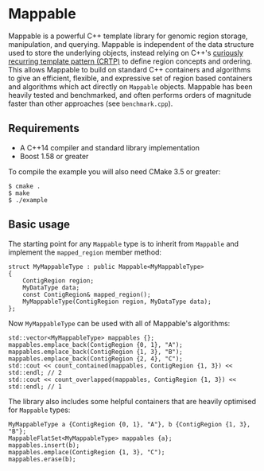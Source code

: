 # Mappable

Mappable is a powerful C++ template library for genomic region storage, manipulation, and querying. Mappable is independent of the data structure used to store the underlying objects, instead relying on C++'s [curiously recurring template pattern (CRTP)](https://en.wikipedia.org/wiki/Curiously_recurring_template_pattern) to define region concepts and ordering. This allows Mappable to build on standard C++ containers and algorithms to give an efficient, flexible, and expressive set of region based containers and algorithms which act directly on `Mappable` objects. Mappable has been heavily tested and benchmarked, and often performs orders of magnitude faster than other approaches (see `benchmark.cpp`).

## Requirements

* A C++14 compiler and standard library implementation
* Boost 1.58 or greater

To compile the example you will also need CMake 3.5 or greater:

```shell
$ cmake .
$ make
$ ./example
```

## Basic usage

The starting point for any `Mappable` type is to inherit from `Mappable` and implement the `mapped_region` member method:

    struct MyMappableType : public Mappable<MyMappableType>
    {
        ContigRegion region;
        MyDataType data;
        const ContigRegion& mapped_region();
        MyMappableType(ContigRegion region, MyDataType data);
    };

Now `MyMappableType` can be used with all of Mappable's algorithms:

    std::vector<MyMappableType> mappables {};
    mappables.emplace_back(ContigRegion {0, 1}, "A");
    mappables.emplace_back(ContigRegion {1, 3}, "B");
    mappables.emplace_back(ContigRegion {2, 4}, "C");
    std::cout << count_contained(mappables, ContigRegion {1, 3}) << std::endl; // 2
    std::cout << count_overlapped(mappables, ContigRegion {1, 3}) << std::endl; // 1

The library also includes some helpful containers that are heavily optimised for `Mappable` types:

    MyMappableType a {ContigRegion {0, 1}, "A"}, b {ContigRegion {1, 3}, "B"};
    MappableFlatSet<MyMappableType> mappables {a};
    mappables.insert(b);
    mappables.emplace(ContigRegion {1, 3}, "C");
    mappables.erase(b);
